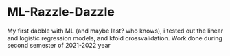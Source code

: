 # ML-Razzle-Dazzle
My first dabble with ML (and maybe last? who knows), i tested out the linear and logistic regression models, and kfold crossvalidation.
Work done during second semester of 2021-2022 year

